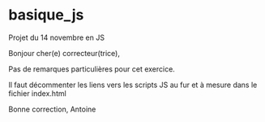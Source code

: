# basique_js
Projet du 14 novembre en JS

Bonjour cher(e) correcteur(trice),

Pas de remarques particulières pour cet exercice.

Il faut décommenter les liens vers les scripts JS au fur et à mesure dans le fichier index.html

Bonne correction,
Antoine
